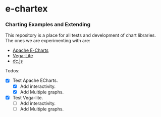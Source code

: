 # e-chartex
### Charting Examples and Extending

This repository is a place for all tests and development of chart libraries. The ones we are experimenting with are:
* [Apache E-Charts](https://echarts.apache.org/en/index.html)
* [Vega-Lite](https://vega.github.io/vega-lite/)
* [dc.js](https://dc-js.github.io/dc.js/)

Todos:
- [X] Test Apache ECharts.
  - [X] Add interactivity.
  - [X] Add Multiple graphs.
- [X] Test Vega-lite.
  - [ ] Add interactivity.
  - [ ] Add Multiple graphs.